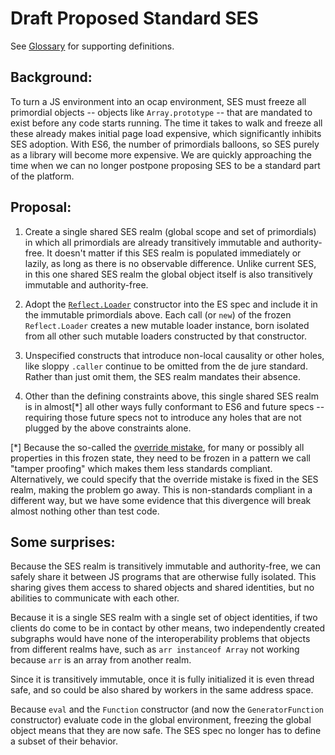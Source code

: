 # Draft Proposed Standard SES

See [Glossary](https://github.com/FUDCo/ses-realm/wiki/Glossary) for
supporting definitions.


## Background:

To turn a JS environment into an ocap environment, SES must freeze all
primordial objects -- objects like `Array.prototype` -- that are
mandated to exist before any code starts running. The time it takes to
walk and freeze all these already makes initial page load expensive,
which significantly inhibits SES adoption. With ES6, the number of
primordials balloons, so SES purely as a library will become more
expensive. We are quickly approaching the time when we can no longer
postpone proposing SES to be a standard part of the platform.



## Proposal:

  1. Create a single shared SES realm (global scope and set of
     primordials) in which all primordials are already transitively
     immutable and authority-free. It doesn't matter if this SES realm
     is populated immediately or lazily, as long as there is no
     observable difference. Unlike current SES, in this one shared SES
     realm the global object itself is also transitively immutable and
     authority-free.

  1. Adopt the
     [`Reflect.Loader`](https://whatwg.github.io/loader/#loader-constructor)
     constructor into the ES spec and include it in the immutable
     primordials above. Each call (or `new`) of the frozen
     `Reflect.Loader` creates a new mutable loader instance, born
     isolated from all other such mutable loaders constructed by that
     constructor.

  1. Unspecified constructs that introduce non-local causality or
     other holes, like sloppy `.caller` continue to be omitted from
     the de jure standard. Rather than just omit them, the SES realm
     mandates their absence.

  1. Other than the defining constraints above, this single shared SES
     realm is in almost[*] all other ways fully conformant to ES6 and
     future specs -- requiring those future specs not to introduce any
     holes that are not plugged by the above constraints alone.
     

[*] Because the so-called the [override mistake](
http://wiki.ecmascript.org/doku.php?id=strawman:fixing_override_mistake),
for many or possibly all properties in this frozen state, they need to
be frozen in a pattern we call "tamper proofing" which makes them less
standards compliant. Alternatively, we could specify that the override
mistake is fixed in the SES realm, making the problem go away. This is
non-standards compliant in a different way, but we have some evidence
that this divergence will break almost nothing other than test code.



## Some surprises:

Because the SES realm is transitively immutable and authority-free, we
can safely share it between JS programs that are otherwise fully
isolated. This sharing gives them access to shared objects and shared
identities, but no abilities to communicate with each other.

Because it is a single SES realm with a single set of object
identities, if two clients do come to be in contact by other means,
two independently created subgraphs would have none of the
interoperability problems that objects from different realms have,
such as `arr instanceof Array` not working because `arr` is an array
from another realm.

Since it is transitively immutable, once it is fully initialized it is
even thread safe, and so could be also shared by workers in the same
address space.

Because `eval` and the `Function` constructor (and now the
`GeneratorFunction` constructor) evaluate code in the global
environment, freezing the global object means that they are now
safe. The SES spec no longer has to define a subset of their behavior.
